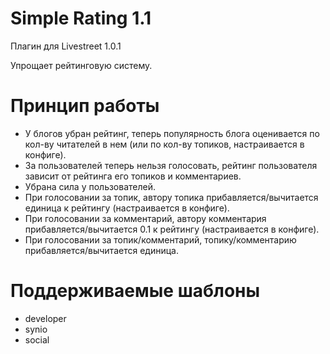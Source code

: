 # Simple Rating 1.1

Плагин для Livestreet 1.0.1 

Упрощает рейтинговую систему.


# Принцип работы

* У блогов убран рейтинг, теперь популярность блога оценивается по кол-ву читателей в нем (или по кол-ву топиков, настраивается в конфиге). 
* За пользователей теперь нельзя голосовать, рейтинг пользователя зависит от рейтинга его топиков и комментариев. 
* Убрана сила у пользователей.
* При голосовании за топик, автору топика прибавляется/вычитается единица к рейтингу (настраивается в конфиге).
* При голосовании за комментарий, автору комментария прибавляется/вычитается 0.1 к рейтингу (настраивается в конфиге).
* При голосовании за топик/комментарий, топику/комментарию прибавляется/вычитается единица.


# Поддерживаемые шаблоны

* developer
* synio
* social